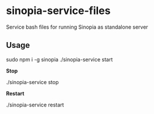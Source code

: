 # sinopia-service-files
Service bash files for running Sinopia as standalone server

## Usage

  sudo npm i -g sinopia
  ./sinopia-service start

**Stop**
  
  ./sinopia-service stop

**Restart**

  ./sinopia-service restart
